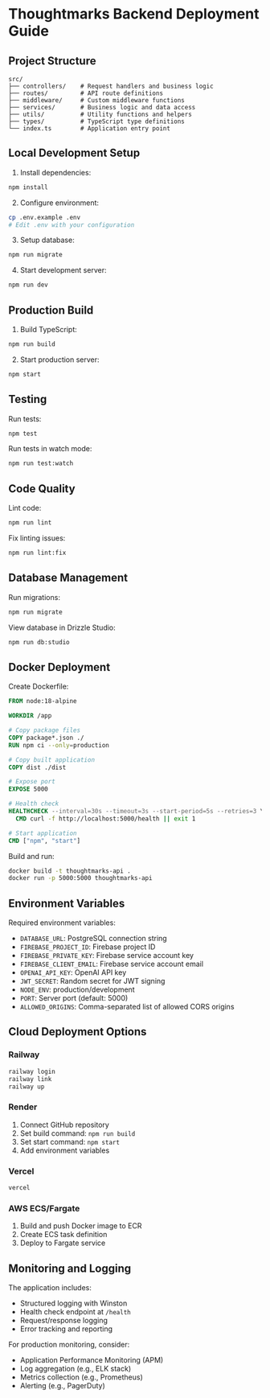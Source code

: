 # Thoughtmarks Backend Deployment Guide

## Project Structure

```
src/
├── controllers/    # Request handlers and business logic
├── routes/         # API route definitions
├── middleware/     # Custom middleware functions
├── services/       # Business logic and data access
├── utils/          # Utility functions and helpers
├── types/          # TypeScript type definitions
└── index.ts        # Application entry point
```

## Local Development Setup

1. Install dependencies:
```bash
npm install
```

2. Configure environment:
```bash
cp .env.example .env
# Edit .env with your configuration
```

3. Setup database:
```bash
npm run migrate
```

4. Start development server:
```bash
npm run dev
```

## Production Build

1. Build TypeScript:
```bash
npm run build
```

2. Start production server:
```bash
npm start
```

## Testing

Run tests:
```bash
npm test
```

Run tests in watch mode:
```bash
npm run test:watch
```

## Code Quality

Lint code:
```bash
npm run lint
```

Fix linting issues:
```bash
npm run lint:fix
```

## Database Management

Run migrations:
```bash
npm run migrate
```

View database in Drizzle Studio:
```bash
npm run db:studio
```

## Docker Deployment

Create Dockerfile:
```dockerfile
FROM node:18-alpine

WORKDIR /app

# Copy package files
COPY package*.json ./
RUN npm ci --only=production

# Copy built application
COPY dist ./dist

# Expose port
EXPOSE 5000

# Health check
HEALTHCHECK --interval=30s --timeout=3s --start-period=5s --retries=3 \
  CMD curl -f http://localhost:5000/health || exit 1

# Start application
CMD ["npm", "start"]
```

Build and run:
```bash
docker build -t thoughtmarks-api .
docker run -p 5000:5000 thoughtmarks-api
```

## Environment Variables

Required environment variables:

- `DATABASE_URL`: PostgreSQL connection string
- `FIREBASE_PROJECT_ID`: Firebase project ID
- `FIREBASE_PRIVATE_KEY`: Firebase service account key
- `FIREBASE_CLIENT_EMAIL`: Firebase service account email
- `OPENAI_API_KEY`: OpenAI API key
- `JWT_SECRET`: Random secret for JWT signing
- `NODE_ENV`: production/development
- `PORT`: Server port (default: 5000)
- `ALLOWED_ORIGINS`: Comma-separated list of allowed CORS origins

## Cloud Deployment Options

### Railway
```bash
railway login
railway link
railway up
```

### Render
1. Connect GitHub repository
2. Set build command: `npm run build`
3. Set start command: `npm start`
4. Add environment variables

### Vercel
```bash
vercel
```

### AWS ECS/Fargate
1. Build and push Docker image to ECR
2. Create ECS task definition
3. Deploy to Fargate service

## Monitoring and Logging

The application includes:
- Structured logging with Winston
- Health check endpoint at `/health`
- Request/response logging
- Error tracking and reporting

For production monitoring, consider:
- Application Performance Monitoring (APM)
- Log aggregation (e.g., ELK stack)
- Metrics collection (e.g., Prometheus)
- Alerting (e.g., PagerDuty)
